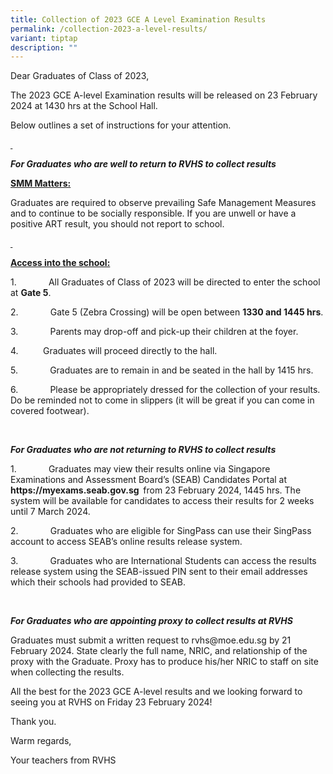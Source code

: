 ```yaml
---
title: Collection of 2023 GCE A Level Examination Results
permalink: /collection-2023-a-level-results/
variant: tiptap
description: ""
---
```

<p>Dear Graduates of Class of 2023,</p>
<p>The 2023 GCE A-level Examination results will be released on 23 February
2024 at 1430 hrs at the School Hall.</p>
<p>Below outlines a set of instructions for your attention.</p>
<p><strong><u>&nbsp;</u></strong>
</p>
<p><strong><em>For Graduates who are well to return to RVHS to collect results</em></strong>
</p>
<p><strong><u>SMM Matters:</u></strong>
</p>
<p>Graduates are required to observe prevailing Safe Management Measures
and to continue to be socially responsible. If you are unwell or have a
positive ART result, you should not report to school.</p>
<p><strong><u>&nbsp;</u></strong>
</p>
<p><strong><u>Access into the school:</u></strong>
</p>
<p>1.&nbsp;&nbsp;&nbsp;&nbsp;&nbsp;&nbsp;&nbsp;&nbsp;&nbsp;&nbsp;&nbsp;&nbsp;
All Graduates of Class of 2023 will be directed to enter the school at <strong>Gate 5</strong>.</p>
<p>2.&nbsp;&nbsp;&nbsp;&nbsp;&nbsp;&nbsp;&nbsp;&nbsp;&nbsp;&nbsp;&nbsp;&nbsp;
Gate 5 (Zebra Crossing) will be open between <strong>1330 and 1445 hrs</strong>.</p>
<p>3.&nbsp;&nbsp;&nbsp;&nbsp;&nbsp;&nbsp;&nbsp;&nbsp;&nbsp;&nbsp;&nbsp;&nbsp;
Parents may drop-off and pick-up their children at the foyer.</p>
<p>4.&nbsp;&nbsp;&nbsp;&nbsp;&nbsp;&nbsp;&nbsp;&nbsp;&nbsp; Graduates will
proceed directly to the hall.</p>
<p>5.&nbsp;&nbsp;&nbsp;&nbsp;&nbsp;&nbsp;&nbsp;&nbsp;&nbsp;&nbsp;&nbsp;&nbsp;
Graduates are to remain in and be seated in the hall by 1415 hrs.</p>
<p>6.&nbsp;&nbsp;&nbsp;&nbsp;&nbsp;&nbsp;&nbsp;&nbsp;&nbsp;&nbsp;&nbsp;&nbsp;
Please be appropriately dressed for the collection of your results. Do
be reminded not to come in slippers (it will be great if you can come in
covered footwear).</p>
<p>&nbsp;</p>
<p><strong><em>For Graduates who are not returning to RVHS to collect results</em></strong>
</p>
<p>1.&nbsp;&nbsp;&nbsp;&nbsp;&nbsp;&nbsp;&nbsp;&nbsp;&nbsp;&nbsp;&nbsp;&nbsp;
Graduates may view their results online via Singapore Examinations and
Assessment Board’s (SEAB) Candidates Portal at&nbsp; <strong><a rel="noopener noreferrer nofollow" target="_blank">https://myexams.seab.gov.sg</a>&nbsp; </strong>from
23 February 2024, 1445 hrs. The system will be available for candidates
to access their results for 2 weeks until 7 March 2024.</p>
<p>2.&nbsp;&nbsp;&nbsp;&nbsp;&nbsp;&nbsp;&nbsp;&nbsp;&nbsp;&nbsp;&nbsp;&nbsp;
Graduates who are eligible for SingPass can use their SingPass account
to access SEAB’s online results release system.</p>
<p>3.&nbsp;&nbsp;&nbsp;&nbsp;&nbsp;&nbsp;&nbsp;&nbsp;&nbsp;&nbsp;&nbsp;&nbsp;
Graduates who are International Students can access the results release
system using the SEAB-issued PIN sent to their email addresses which their
schools had provided to SEAB.</p>
<p>&nbsp;</p>
<p><strong><em>For Graduates who are appointing proxy to collect results at RVHS</em></strong>
</p>
<p>Graduates must submit a written request to <a rel="noopener noreferrer nofollow" target="_blank">rvhs@moe.edu.sg</a> by
21 February 2024. State clearly the full name, NRIC, and relationship of
the proxy with the Graduate. Proxy has to produce his/her NRIC to staff
on site when collecting the results.</p>
<p>All the best for the 2023 GCE A-level results and we looking forward to
seeing you at RVHS on Friday 23 February 2024!</p>
<p>Thank you.</p>
<p>Warm regards,</p>
<p>Your teachers from RVHS</p>